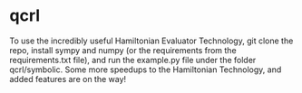 # qcrl

To use the incredibly useful Hamiltonian Evaluator Technology, git clone the repo, install sympy and numpy (or the requirements from the requirements.txt file), and run the example.py file under the folder qcrl/symbolic. Some more speedups to the Hamiltonian Technology, and added features are on the way!
